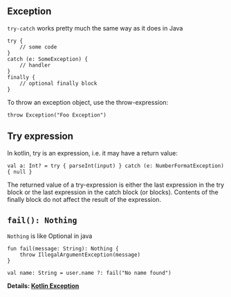 ## Exception
`try-catch` works pretty much the same way as it does in Java
```
try {
    // some code
}
catch (e: SomeException) {
    // handler
}
finally {
    // optional finally block
}
```

To throw an exception object, use the throw-expression:
```
throw Exception("Foo Exception")
```

## Try expression
In kotlin, try is an expression, i.e. it may have a return value:
```
val a: Int? = try { parseInt(input) } catch (e: NumberFormatException) { null }
```
The returned value of a try-expression is either the last expression in the try block or the last expression in the catch block (or blocks). Contents of the finally block do not affect the result of the expression.

## `fail(): Nothing`
`Nothing` is like Optional<T> in java
```
fun fail(message: String): Nothing {
    throw IllegalArgumentException(message)
}
    
val name: String = user.name ?: fail("No name found")
```

**Details: [Kotlin Exception](https://kotlinlang.org/docs/reference/exceptions.html)**

